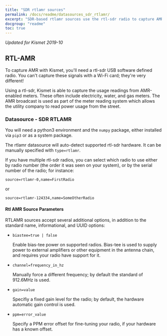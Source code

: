 ```yaml
---
title: "SDR rtlamr sources"
permalink: /docs/readme/datasources_sdr_rtlamr/
excerpt: "SDR-based rtlamr sources use the rtl-sdr radio to capture AMR based power and water meter readings."
docgroup: "readme"
toc: true
---
```


*Updated for Kismet 2019-10*

## RTL-AMR

To capture AMR with Kismet, you'll need a rtl-sdr USB software defined radio.  You can't capture these signals with a Wi-Fi card; they're very different!

Using a rtl-sdr, Kismet is able to capture the usage readings from AMR-enabled meters.  These often include electricity, water, and gas meters.  The AMR broadcast is used as part of the meter reading system which allows the utility company to read power usage from the street.

### Datasource - SDR RTLAMR

You will need a python3 environment and the `numpy` package, either installed via `pip3` or as a system package.

The rtlamr datasource will auto-detect supported rtl-sdr hardware.  It can be manually specified with `type=rtlamr`.

If you have multiple rtl-sdr radios, you can select which radio to use either by radio number (the order it was seen on your system), or by the serial number of the radio; for instance:

```
source=rtlamr-0,name=FirstRadio
```

or

```
source=rtlamr-124334,name=SomeOtherRadio
```

#### Rtl AMR Source Parameters
RTLAMR sources accept several additional options, in addition to the standard name, informational, and UUID options:

* `biastee=true | false`

    Enable bias-tee power on supported radios.  Bias-tee is used to supply power to external amplifiers or other equipment in the antenna chain, and requires your radio have support for it.

* `channel=frequency_in_hz`

    Manually force a different frequency; by default the standard of 912.6MHz is used.

* `gain=value`

    Specifiy a fixed gain level for the radio; by default, the hardware automatic gain control is used.

* `ppm=error_value`

    Specify a PPM error offset for fine-tuning your radio, if your hardware has a known offset.

